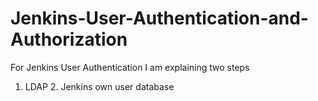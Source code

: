 # Jenkins-User-Authentication-and-Authorization

For Jenkins User Authentication I am explaining two steps
1. LDAP   2. Jenkins own user database
